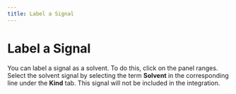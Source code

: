 ```yaml
---
title: Label a Signal
---
```


# Label a Signal

You can label a signal as a solvent. To do this, click on the panel ranges. Select the solvent signal by selecting the term **Solvent** in the corresponding line under the **Kind** tab. This signal will not be included in the integration. 
